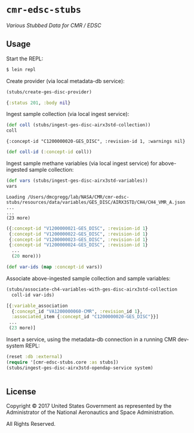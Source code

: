 # `cmr-edsc-stubs`

*Various Stubbed Data for CMR / EDSC*


## Usage

Start the REPL:

```bash
$ lein repl
```

Create provider (via local metadata-db service):

```clj
(stubs/create-ges-disc-provider)
```
```clj
{:status 201, :body nil}
```

Ingest sample collection (via local ingest service):

```clj
(def coll (stubs/ingest-ges-disc-airx3std-collection))
coll
```
```
{:concept-id "C1200000020-GES_DISC", :revision-id 1, :warnings nil}
```
```clj
(def coll-id (:concept-id coll))
```

Ingest sample methane variables (via local ingest service) for above-ingested
sample collection:

```clj
(def vars (stubs/ingest-ges-disc-airx3std-variables))
vars
```
```
Loading /Users/dmcgregg/lab/NASA/CMR/cmr-edsc-stubs/resources/data/variables/GES_DISC/AIRX3STD/CH4/CH4_VMR_A.json ...
...
(23 more)
```
```clj
({:concept-id "V1200000021-GES_DISC", :revision-id 1}
 {:concept-id "V1200000022-GES_DISC", :revision-id 1}
 {:concept-id "V1200000023-GES_DISC", :revision-id 1}
 {:concept-id "V1200000024-GES_DISC", :revision-id 1}
  ...
  (20 more)))
```
```clj
(def var-ids (map :concept-id vars))
```

Associate above-ingested sample collection and sample variables:

```clj
(stubs/associate-ch4-variables-with-ges-disc-airx3std-collection
  coll-id var-ids)
```
```clj
[{:variable_association
  {:concept_id "VA1200000060-CMR", :revision_id 1},
  :associated_item {:concept_id "C1200000020-GES_DISC"}}]
 ...
 (23 more)]
```

Insert a service, using the metadata-db connection in a running CMR
dev-system REPL:

```clj
(reset :db :external)
(require '[cmr-edsc-stubs.core :as stubs])
(stubs/ingest-ges-disc-airx3std-opendap-service system)
```
```clj
```


## License

Copyright © 2017 United States Government as represented by the
Administrator of the National Aeronautics and Space Administration.

All Rights Reserved.
